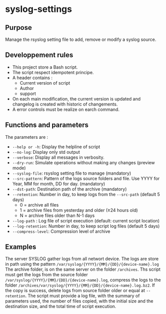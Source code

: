 # syslog-settings

## Purpose

Manage the rsyslog setting file to add, remove or modify a syslog source.

## Developpement rules

- This project store a Bash script. 
- The script respect idempotent principe.
- A header contains :
  - Current version of script
  - Author
  - support
- On each main modification, the current version is updated and changelog is created with historic of changements.
- A error controls must be realize on earch command.

## Functions and parameters

The parameters are :

- `--help or -h`: Display the helpline of script
- `--no-log`: Display only std output
- `--verbose`: Display all messages in verbosity.
- `--dry-run`: Simulate operations without making any changes (preview mode)
- `--syslog-file`: rsyslog setting file to manage (mandatory)
- `--src-pattern`: Pattern of the logs source folders and file. Use YYYY for Year, MM for month, DD for day. (mandatory)
- `--dst-path`: Destination path of the archive (mandatory)
- `--retention`: Number in day, to keep logs from the `--src-path` (default 5 days)
  - 0 = archive all files
  - 1 = archive files from yesterday and older (≥24 hours old)
  - N = archive files older than N-1 days
- `--log-path` : Log file of script execution (default: current script location)
- `--log-retention`: Number in day, to keep script log files (default 5 days)
- `--compress-level`: Compression level of archive

## Examples

The server SYSLOG gather logs from all networt device. The logs are store in path using the pattern `/var/syslog/{YYYY}/{MM}/{DD}/{device-name}.log`
The archive folder, is on the same server on the folder `/archives`.
Ths script must get the logs from the source folder `/var/syslog/{YYYY}/{MM}/{DD}/{device-name}.log`, compress the logs to the folder `/archives/var/syslog/{YYYY}/{MM}/{DD}/{device-name}.log.bz2`. If the copy is success, delete logs from source folder older or equal at `--retention`.
The script must provide a log file, with the summary of parameters used, the number of files copied, with the initial size and the destination size, and the total time of script execution.



